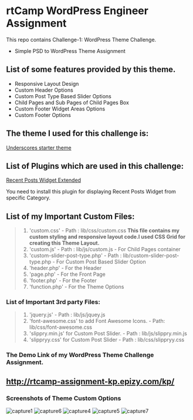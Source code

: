 # rtCamp WordPress Engineer Assignment
  This repo contains Challenge-1: WordPress Theme Challenge.
* Simple PSD to WordPress Theme Assignment
## List of some features provided by this theme.
* Responsive Layout Design
* Custom Header Options
* Custom Post Type Based Slider Options
* Child Pages and Sub Pages of Child Pages Box 
* Custom Footer Widget Areas Options
* Custom Footer Options
## The theme I used for this challenge is:
 [Underscores starter theme](https://underscores.me/)
## List of Plugins which are used in this challenge:
 [Recent Posts Widget Extended](https://wordpress.org/plugins/recent-posts-widget-extended/)
 
 You need to install this plugin for displaying Recent Posts Widget from specific Category.
## List of my Important Custom Files:
>1. 'custom.css' - Path : lib/css/custom.css
     **This file contains my custom styling and responsive layout code.I used CSS Grid for creating this Theme Layout.**
>2. 'custom.js' - Path : lib/js/custom.js - For Child Pages container
>3. 'custom-slider-post-type.php' - Path : lib/custom-slider-post-type.php - For Custom Post Based Slider Option 
>4. 'header.php' - For the Header
>5. 'page.php' - For the Front Page
>6. 'footer.php' - For the Footer
>7. 'function.php' -  For the Theme Options
### List of Important 3rd party Files:
>1. 'jquery.js' - Path : lib/js/jquey.js
>2. 'font-awesome.css' to add Font Awesome Icons. - Path: lib/css/font-awesome.css
>3. 'slippry.min.js' for Custom Post Slider. - Path : lib/js/slippry.min.js
>4. 'slippryy.css' for Custom Post Slider - Path : lib/css/slippryy.css
###  The Demo Link of my WordPress Theme Challenge Assignment.

##  http://rtcamp-assignment-kp.epizy.com/kp/
  
### Screenshots of Theme Custom Options
![capture1](https://user-images.githubusercontent.com/42610373/44520754-79c23c80-a6ee-11e8-87be-b3da9504225b.JPG)
![capture6](https://user-images.githubusercontent.com/42610373/44520430-682c6500-a6ed-11e8-95fa-c3eb0f96a6a7.JPG)
![capture4](https://user-images.githubusercontent.com/42610373/44520128-ac6b3580-a6ec-11e8-8ad0-289833435814.JPG)
![capture5](https://user-images.githubusercontent.com/42610373/44520600-edb01500-a6ed-11e8-98c2-1de7d070bd50.JPG)
![capture7](https://user-images.githubusercontent.com/42610373/44520477-91e58c00-a6ed-11e8-926d-d4b71e285a7f.JPG)
